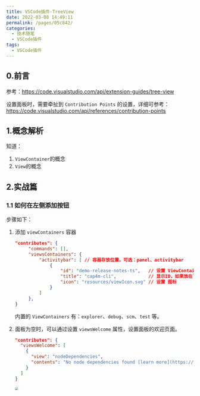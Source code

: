 ```yaml
---
title: VSCode插件-TreeView
date: 2022-03-08 14:49:11
permalink: /pages/05c842/
categories:
  - 技术随笔
  - VSCode插件
tags:
  - VSCode插件
---
```


## 0.前言

参考：https://code.visualstudio.com/api/extension-guides/tree-view

设置面板时，需要牵扯到 `Contribution Points` 的设置，详细可参考：https://code.visualstudio.com/api/references/contribution-points



## 1.概念解析

知道：

1. `ViewContainer`的概念
2. `View`的概念



## 2.实战篇



### 1.1 如何在左侧添加按钮

步骤如下：

1. 添加 `viewContainers` 容器

   ```json
   "contributes": {
   		"commands": [],
   		"viewsContainers": {
   			"activitybar": [ // 容器存放位置，可选：panel、activitybar
   				{
   					"id": "demo-release-notes-ts",   // 设置 ViewContainer 的 ID
   					"title": "cap4m-cli",            // 显示ID，如果放在`activitybar`则悬停显示
   					"icon": "resources/viewIcon.svg" // 设置 图标
   				}
   			]
   		},
   }
   ```

   内置的 `ViewContainers` 有：`explorer`、`debug`、`scm`、`test` 等。

2. 面板为空时，可以通过设置 `viewsWelcome` 属性，设置面板的欢迎页面。

   ```json
   "contributes": {
     "viewsWelcome": [
       {
         "view": "nodeDependencies",
         "contents": "No node dependencies found [learn more](https://www.npmjs.com/).\n[Add Dependency](command:nodeDependencies.addEntry)"
       }
     ]
   }
   ```

   <img src="https://wjs-tik.oss-cn-shanghai.aliyuncs.com/image-20220308150430762.png" style="zoom:50%;" />

   
